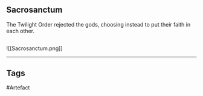 ## Sacrosanctum
The Twilight Order rejected the gods, choosing
instead to put their faith in each other.
## 
![[Sacrosanctum.png]]

---
## Tags
#Artefact